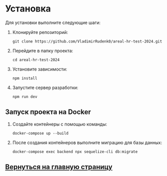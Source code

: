 # Установка

Для установки выполните следующие шаги:

1. Клонируйте репозиторий:

   ```
   git clone https://github.com/VladimirRudenk0/areal-hr-test-2024.git
   ```

2. Перейдите в папку проекта:

   ```
   cd areal-hr-test-2024
   ```

3. Установите зависимости:

   ```
   npm install
   ```

4. Запустите сервер разработки:

   ```
   npm run dev
   ```

## Запуск проекта на Docker

1. Создайте контейнеры с помощью команды:

   ```
   docker-compose up --build
   ```

2. После создания контейнеров выполните миграцию для базы данных:

   ```
   docker-compose exec backend npx sequelize-cli db:migrate
   ```

## [Вернуться на главную страницу](index.md)